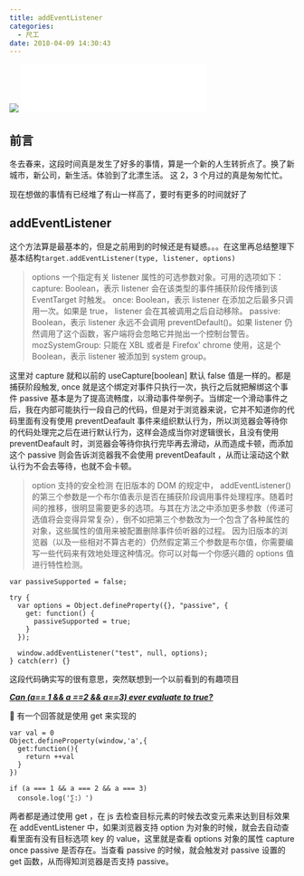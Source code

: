 ```yaml
---
title: addEventListener
categories:
  - 尺工
date: 2018-04-09 14:30:43
---
```


<p></p>
<!-- more -->

<img src="https://timgsa.baidu.com/timg?image&quality=80&size=b9999_10000&sec=1523266053324&di=dc3b3322d6f6027c8cda7341accffbb9&imgtype=0&src=http%3A%2F%2Fi1.hdslb.com%2Fbfs%2Farchive%2F59380130478a537df2b4dd3c8947aeaf95e7b46e.jpg">

<iframe frameborder="no" border="0" marginwidth="0" marginheight="0" width=330 height=86 src="//music.163.com/outchain/player?type=2&id=453185038&auto=1&height=66"></iframe>

## 前言

冬去春来，这段时间真是发生了好多的事情，算是一个新的人生转折点了。换了新城市，新公司，新生活。体验到了北漂生活。
这 2，3 个月过的真是匆匆忙忙。

现在想做的事情有已经堆了有山一样高了，要时有更多的时间就好了

## addEventListener

这个方法算是最基本的，但是之前用到的时候还是有疑惑。。。在这里再总结整理下
基本结构`target.addEventListener(type, listener, options)`

> options 一个指定有关 listener 属性的可选参数对象。可用的选项如下：
> capture: Boolean，表示 listener 会在该类型的事件捕获阶段传播到该 EventTarget 时触发。
> once: Boolean，表示 listener 在添加之后最多只调用一次。如果是 true， listener 会在其被调用之后自动移除。
> passive: Boolean，表示 listener 永远不会调用 preventDefault()。如果 listener 仍然调用了这个函数，客户端将会忽略它并抛出一个控制台警告。
> mozSystemGroup: 只能在 XBL 或者是 Firefox' chrome 使用，这是个 Boolean，表示 listener 被添加到 system group。

这里对 capture 就和以前的 useCapture[boolean] 默认 false 值是一样的。都是捕获阶段触发,
once 就是这个绑定对事件只执行一次，执行之后就把解绑这个事件
passive 基本是为了提高流畅度，以滑动事件举例子。当绑定一个滑动事件之后，我在内部可能执行一段自己的代码，但是对于浏览器来说，它并不知道你的代码里面有没有使用 preventDeafault 事件来组织默认行为，所以浏览器会等待你的代码处理完之后在进行默认行为，这样会造成当你对逻辑很长，且没有使用 preventDeafault 时，浏览器会等待你执行完毕再去滑动，从而造成卡顿，而添加这个 passive 则会告诉浏览器我不会使用 preventDeafault ，从而让滚动这个默认行为不会去等待，也就不会卡顿。

> option 支持的安全检测
> 在旧版本的 DOM 的规定中， addEventListener()的第三个参数是一个布尔值表示是否在捕获阶段调用事件处理程序。随着时间的推移，很明显需要更多的选项。与其在方法之中添加更多参数（传递可选值将会变得异常复杂），倒不如把第三个参数改为一个包含了各种属性的对象，这些属性的值用来被配置删除事件侦听器的过程。
> 因为旧版本的浏览器（以及一些相对不算古老的）仍然假定第三个参数是布尔值，你需要编写一些代码来有效地处理这种情况。你可以对每一个你感兴趣的 options 值进行特性检测。

```
var passiveSupported = false;

try {
  var options = Object.defineProperty({}, "passive", {
    get: function() {
      passiveSupported = true;
    }
  });

  window.addEventListener("test", null, options);
} catch(err) {}
```

这段代码确实写的很有意思，突然联想到一个以前看到的有趣项目

**_[Can (a== 1 && a ==2 && a==3) ever evaluate to true?
](https://stackoverflow.com/questions/48270127/can-a-1-a-2-a-3-ever-evaluate-to-true)_**

 有一个回答就是使用 get 来实现的

```
var val = 0
Object.defineProperty(window,'a',{
  get:function(){
    return ++val
  }
})

if (a === 1 && a === 2 && a === 3)
  console.log('∑:）')
```

两者都是通过使用 get ，在 js 去检查目标元素的时候去改变元素来达到目标效果
在 addEventListener 中，如果浏览器支持 option 为对象的时候，就会去自动查看里面有没有目标选项 key 的 value，这里就是查看 options 对象的属性 capture once passive 是否存在。当查看 passive 的时候，就会触发对 passive 设置的 get 函数，从而得知浏览器是否支持 passive。
